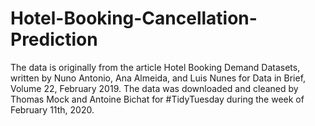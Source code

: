 # Hotel-Booking-Cancellation-Prediction
The data is originally from the article Hotel Booking Demand Datasets, written by Nuno Antonio, Ana Almeida, and Luis Nunes for Data in Brief, Volume 22, February 2019.  The data was downloaded and cleaned by Thomas Mock and Antoine Bichat for #TidyTuesday during the week of February 11th, 2020.
